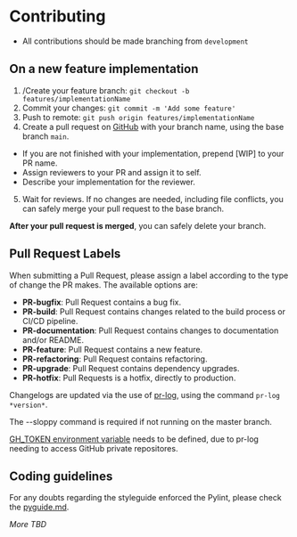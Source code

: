 # Contributing

- All contributions should be made branching from `development`

## On a new feature implementation

1. /Create your feature branch: `git checkout -b features/implementationName`
2. Commit your changes: `git commit -m 'Add some feature'`
3. Push to remote: `git push origin features/implementationName`
4. Create a pull request on [GitHub](https://github.com/ComputerNetworks-UFRGS/ico-backend/pulls) with your branch name, using the base branch `main`.
  - If you are not finished with your implementation, prepend [WIP] to your PR name.
  - Assign reviewers to your PR and assign it to self.
  - Describe your implementation for the reviewer.
5. Wait for reviews. If no changes are needed, including file conflicts, you can safely merge your pull request to the base branch.

**After your pull request is merged**, you can safely delete your branch.

## Pull Request Labels

When submitting a Pull Request, please assign a label according to the type of change the PR makes.
The available options are:
- **PR-bugfix**: Pull Request contains a bug fix.
- **PR-build**: Pull Request contains changes related to the build process or CI/CD pipeline.
- **PR-documentation**: Pull Request contains changes to documentation and/or README.
- **PR-feature**: Pull Request contains a new feature.
- **PR-refactoring**: Pull Request contains refactoring.
- **PR-upgrade**: Pull Request contains dependency upgrades.
- **PR-hotfix**: Pull Requests is a hotfix, directly to production.

Changelogs are updated via the use of [pr-log](https://github.com/lo1tuma/pr-log), using the command `pr-log *version*`.

The --sloppy command is required if not running on the master branch.

[GH_TOKEN environment variable](https://github.com/settings/tokens) needs to be defined, due to pr-log needing to access GitHub private repositores.

## Coding guidelines
For any doubts regarding the styleguide enforced the Pylint, please check the [pyguide.md](PYGUIDE.md).


_More TBD_
